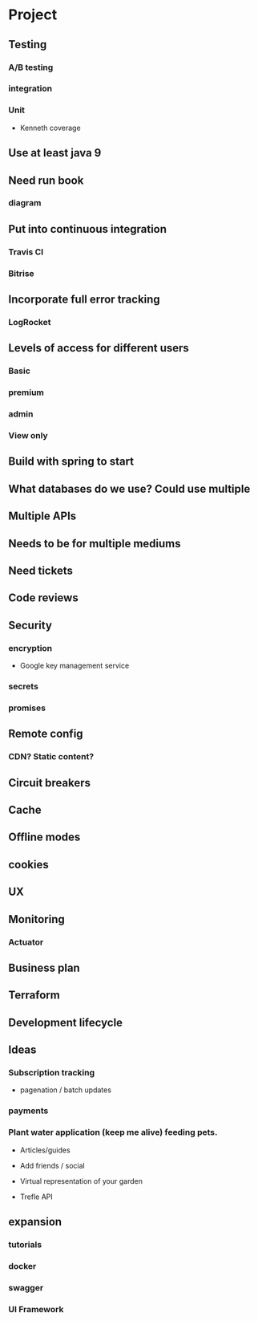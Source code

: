 # **Project**


## Testing

### A/B testing

### integration

### Unit 

- Kenneth coverage 

## Use at least java 9

## Need run book

### diagram

## Put into continuous integration

### Travis CI

### Bitrise

## Incorporate full error tracking

### LogRocket

## Levels of access for different users

### Basic 

### premium

### admin

### View only

## Build with spring to start

## What databases do we use? Could use multiple

## Multiple APIs

## Needs to be for multiple mediums

## Need tickets

## Code reviews

## Security 

### encryption

- Google key management service

### secrets

### promises

## Remote config

### CDN? Static content?

## Circuit breakers

## Cache

## Offline modes

## cookies

## UX

## Monitoring

### Actuator

## Business plan

## Terraform 

## Development lifecycle 

## Ideas

### Subscription tracking 

- pagenation / batch updates

### payments

### Plant water application (keep me alive) feeding pets.

- Articles/guides

- Add friends / social

- Virtual representation of your garden 

- Trefle API

## expansion

### tutorials

### docker

### swagger

### UI Framework

